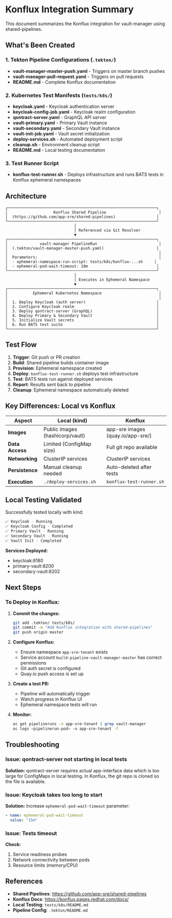 # Konflux Integration Summary

This document summarizes the Konflux integration for vault-manager using shared-pipelines.

## What's Been Created

### 1. Tekton Pipeline Configurations (`.tekton/`)

- **vault-manager-master-push.yaml** - Triggers on master branch pushes
- **vault-manager-pull-request.yaml** - Triggers on pull requests
- **README.md** - Complete Konflux documentation

### 2. Kubernetes Test Manifests (`tests/k8s/`)

- **keycloak.yaml** - Keycloak authentication server
- **keycloak-config-job.yaml** - Keycloak realm configuration
- **qontract-server.yaml** - GraphQL API server
- **vault-primary.yaml** - Primary Vault instance
- **vault-secondary.yaml** - Secondary Vault instance
- **vault-init-job.yaml** - Vault secret initialization
- **deploy-services.sh** - Automated deployment script
- **cleanup.sh** - Environment cleanup script
- **README.md** - Local testing documentation

### 3. Test Runner Script

- **konflux-test-runner.sh** - Deploys infrastructure and runs BATS tests in Konflux ephemeral namespaces

## Architecture

```
┌─────────────────────────────────────────────────────────────────┐
│                    Konflux Shared Pipeline                       │
│  (https://github.com/app-sre/shared-pipelines)                  │
└─────────────────────────────────────────────────────────────────┘
                              │
                              │ Referenced via Git Resolver
                              ▼
┌─────────────────────────────────────────────────────────────────┐
│              vault-manager PipelineRun                           │
│  (.tekton/vault-manager-master-push.yaml)                       │
│                                                                  │
│  Parameters:                                                     │
│  - ephemeral-namespace-run-script: tests/k8s/konflux-...sh     │
│  - ephemeral-pod-wait-timeout: 10m                              │
└─────────────────────────────────────────────────────────────────┘
                              │
                              │ Executes in Ephemeral Namespace
                              ▼
┌─────────────────────────────────────────────────────────────────┐
│           Ephemeral Kubernetes Namespace                         │
│                                                                  │
│  1. Deploy Keycloak (auth server)                               │
│  2. Configure Keycloak realm                                    │
│  3. Deploy qontract-server (GraphQL)                            │
│  4. Deploy Primary & Secondary Vault                            │
│  5. Initialize Vault secrets                                    │
│  6. Run BATS test suite                                         │
└─────────────────────────────────────────────────────────────────┘
```

## Test Flow

1. **Trigger**: Git push or PR creation
2. **Build**: Shared pipeline builds container image
3. **Provision**: Ephemeral namespace created
4. **Deploy**: `konflux-test-runner.sh` deploys test infrastructure
5. **Test**: BATS tests run against deployed services
6. **Report**: Results sent back to pipeline
7. **Cleanup**: Ephemeral namespace automatically deleted

## Key Differences: Local vs Konflux

| Aspect | Local (kind) | Konflux |
|--------|--------------|---------|
| **Images** | Public images (hashicorp/vault) | app-sre images (quay.io/app-sre/) |
| **Data Access** | Limited (ConfigMap size) | Full git repo available |
| **Networking** | ClusterIP services | ClusterIP services |
| **Persistence** | Manual cleanup needed | Auto-deleted after tests |
| **Execution** | `./deploy-services.sh` | `konflux-test-runner.sh` |

## Local Testing Validated

Successfully tested locally with kind:

```bash
✅ Keycloak - Running
✅ Keycloak Config - Completed
✅ Primary Vault - Running
✅ Secondary Vault - Running
✅ Vault Init - Completed
```

**Services Deployed:**
- keycloak:8180
- primary-vault:8200
- secondary-vault:8202

## Next Steps

### To Deploy in Konflux:

1. **Commit the changes:**
   ```bash
   git add .tekton/ tests/k8s/
   git commit -m "Add Konflux integration with shared-pipelines"
   git push origin master
   ```

2. **Configure Konflux:**
   - Ensure namespace `app-sre-tenant` exists
   - Service account `build-pipeline-vault-manager-master` has correct permissions
   - Git auth secret is configured
   - Quay.io push access is set up

3. **Create a test PR:**
   - Pipeline will automatically trigger
   - Watch progress in Konflux UI
   - Ephemeral namespace tests will run

4. **Monitor:**
   ```bash
   oc get pipelineruns -n app-sre-tenant | grep vault-manager
   oc logs <pipelinerun-pod> -n app-sre-tenant -f
   ```

## Troubleshooting

### Issue: qontract-server not starting in local tests

**Solution:** qontract-server requires actual app-interface data which is too large for ConfigMaps in local testing. In Konflux, the git repo is cloned so the file is available.

### Issue: Keycloak takes too long to start

**Solution:** Increase `ephemeral-pod-wait-timeout` parameter:
```yaml
- name: ephemeral-pod-wait-timeout
  value: "15m"
```

### Issue: Tests timeout

**Check:**
1. Service readiness probes
2. Network connectivity between pods
3. Resource limits (memory/CPU)

## References

- **Shared Pipelines**: https://github.com/app-sre/shared-pipelines
- **Konflux Docs**: https://konflux.pages.redhat.com/docs/
- **Local Testing**: `tests/k8s/README.md`
- **Pipeline Config**: `.tekton/README.md`

